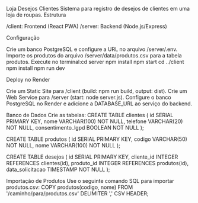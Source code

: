 Loja Desejos Clientes
Sistema para registro de desejos de clientes em uma loja de roupas.
Estrutura

/client: Frontend (React PWA)
/server: Backend (Node.js/Express)

Configuração

Crie um banco PostgreSQL e configure a URL no arquivo /server/.env.
Importe os produtos do arquivo /server/data/produtos.csv para a tabela produtos.
Execute no terminal:cd server
npm install
npm start
cd ../client
npm install
npm run dev



Deploy no Render

Crie um Static Site para /client (build: npm run build, output: dist).
Crie um Web Service para /server (start: node server.js).
Configure o banco PostgreSQL no Render e adicione a DATABASE_URL ao serviço do backend.

Banco de Dados
Crie as tabelas:
CREATE TABLE clientes (
  id SERIAL PRIMARY KEY,
  nome VARCHAR(100) NOT NULL,
  telefone VARCHAR(20) NOT NULL,
  consentimento_lgpd BOOLEAN NOT NULL
);

CREATE TABLE produtos (
  id SERIAL PRIMARY KEY,
  codigo VARCHAR(50) NOT NULL,
  nome VARCHAR(100) NOT NULL
);

CREATE TABLE desejos (
  id SERIAL PRIMARY KEY,
  cliente_id INTEGER REFERENCES clientes(id),
  produto_id INTEGER REFERENCES produtos(id),
  data_solicitacao TIMESTAMP NOT NULL
);

Importação de Produtos
Use o seguinte comando SQL para importar produtos.csv:
COPY produtos(codigo, nome) FROM '/caminho/para/produtos.csv' DELIMITER ',' CSV HEADER;


